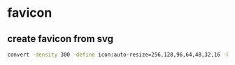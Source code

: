 # favicon

## create favicon from svg

```sh
convert -density 300 -define icon:auto-resize=256,128,96,64,48,32,16 -background none input.svg out.ico
```
